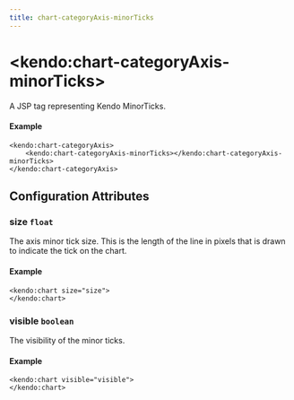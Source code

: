 ```yaml
---
title: chart-categoryAxis-minorTicks
---
```


# \<kendo:chart-categoryAxis-minorTicks\>
A JSP tag representing Kendo MinorTicks.

#### Example
    <kendo:chart-categoryAxis>
        <kendo:chart-categoryAxis-minorTicks></kendo:chart-categoryAxis-minorTicks>
    </kendo:chart-categoryAxis>


## Configuration Attributes


### size `float`

The axis minor tick size. This is the length of the line in pixels that is drawn to indicate the tick
on the chart.

#### Example
    <kendo:chart size="size">
    </kendo:chart>



### visible `boolean`

The visibility of the minor ticks.

#### Example
    <kendo:chart visible="visible">
    </kendo:chart>


